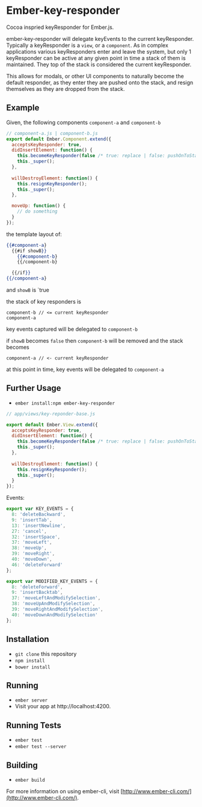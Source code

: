 # Ember-key-responder

Cocoa inspried keyResponder for Ember.js.

ember-key-responder will delegate keyEvents to the current keyResponder.  Typically a
keyResponder is a `view`, or a `component`. As in complex applications various
keyResponders enter and leave the system, but only 1 keyResponder can be active
at any given point in time a stack of them is maintained. They top of the stack is
considered the current keyResponder.

This allows for modals, or other UI components to naturally become the default
responder, as they enter they are pushed onto the stack, and resign themselves
as they are dropped from the stack.

## Example

Given, the following components `component-a` and `component-b`

```js
// component-a.js | component-b.js
export default Ember.Component.extend({
  acceptsKeyResponder: true,
  didInsertElement: function() {
    this.becomeKeyResponder(false /* true: replace | false: pushOnToStack*/);
    this._super();
  },
  
  willDestroyElement: function() {
    this.resignKeyResponder();
    this._super();
  },

  moveUp: function() {
    // do something
  }
});
```

the template layout of:

```hbs
{{#component-a}
  {{#if showB}}
    {{#component-b}
    {{/component-b}

  {{/if}}
{{/component-a}
```

and `showB` is `true

the stack of key responders is

```
component-b // <= current keyResponder 
component-a
```

key events captured will be delegated to `component-b`

if `showB` becomes `false` then `component-b` will be removed and the stack becomes

```
component-a // <- current keyResponder
```

at this point in time, key events will be delegated to `component-a`

## Further Usage

* `ember install:npm ember-key-responder`

```js
// app/views/key-reponder-base.js

export default Ember.View.extend({
  acceptsKeyResponder: true,
  didInsertElement: function() {
    this.becomeKeyResponder(false /* true: replace | false: pushOnToStack*/);
    this._super();
  },
  
  willDestroyElement: function() {
    this.resignKeyResponder();
    this._super();
  }
});
```

Events:

```js
export var KEY_EVENTS = {
  8: 'deleteBackward',
  9: 'insertTab',
  13: 'insertNewline',
  27: 'cancel',
  32: 'insertSpace',
  37: 'moveLeft',
  38: 'moveUp',
  39: 'moveRight',
  40: 'moveDown',
  46: 'deleteForward'
};

export var MODIFIED_KEY_EVENTS = {
  8: 'deleteForward',
  9: 'insertBacktab',
  37: 'moveLeftAndModifySelection',
  38: 'moveUpAndModifySelection',
  39: 'moveRightAndModifySelection',
  40: 'moveDownAndModifySelection'
};
```

## Installation

* `git clone` this repository
* `npm install`
* `bower install`

## Running

* `ember server`
* Visit your app at http://localhost:4200.

## Running Tests

* `ember test`
* `ember test --server`

## Building

* `ember build`

For more information on using ember-cli, visit [http://www.ember-cli.com/](http://www.ember-cli.com/).
